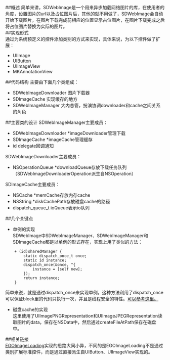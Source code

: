 ##概述
简单来讲，SDWebImage是一个用来异步加载网络图片的库，在使用者的角度，设置图片的url以及占位图片后，其他的就不用做了，SDWebImage会自动开始下载图片，在图片下载完成前相应的位置显示占位图片，在图片下载完成之后将占位图片替换为实际的图片。  
##实现形式  
通过为系统预定义的控件添加类别的方式来实现，具体来说，为以下控件做了扩展：  
* UIImage  
* UIButton  
* UIImageView  
* MKAnnotationView  

##代码结构
主要由下面几个类组成：  
* SDWebImageDownloader 图片下载器
* SDImageCache 实现缓存的地方
* SDWebImageManager 大内总管，扮演协调downloader和cache之间关系的角色
   
##主要类的设计
SDWebImageManager主要成员：  
- SDWebImageDownloader *imageDownloader管理下载  
- SDImageCache *imageCache管理缓存  
- id <SDWebImageManagerDelegate> delegate回调通知

SDWebImageDownloader主要成员：  
- NSOperationQueue *downloadQueue存放下载任务队列
（SDWebImageDownloaderOperation派生自NSOperation）

SDImageCache主要成员：  
- NSCache *memCache存放内存cache  
- NSString *diskCachePath存放磁盘cache的路径  
- dispatch_queue_t ioQueue表示io队列

##几个关键点
- 单例的实现  
SDWebImage中SDWebImageManager、SDWebImageManager和SDImageCache都是以单例的形式存在，实现上用了类似的方法：  
```objc
	+ (id)sharedManager {
    	static dispatch_once_t once;
    	static id instance;
    	dispatch_once(&once, ^{
        	instance = [self new];
    	});
    	return instance;
	}
```
简单来说，就是通过dispatch_once来实现单例。这种方法利用了dispatch_once可以保证block里的代码只执行一次，并且是线程安全的特性。[可以参考这里。](http://blog.csdn.net/ryantang03/article/details/8622415)

- 磁盘cache的实现  
这里使用了UIImagePNGRepresentation和UIImageJPEGRepresentation读取图片的data，保存在NSData中，然后通过createFileAtPath保存在磁盘中。

##相关链接  
[EGOImageLoading](https://github.com/enormego/EGOImageLoading)实现的思路大同小异，不同的是EGOImageLoading不是通过类别扩展标准控件，而是通过直接派生自UIButton、UIImageView实现的。






